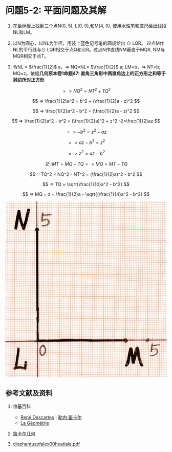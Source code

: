 # 问题5-2: 平面问题及其解

1. 在坐标板上找到三个点N(0, 5), L(0, 0),和M(4, 0), 使用水性笔和直尺绘出线段NL和LM。

2. 以N为圆心，以NL为半径，用装上蓝色记号笔的圆规绘出 ⊙ LQR。
过点M作NL的平行线与⊙ LQR相交于点Q和点R。过点N作直线NM垂直于MQR, NM与MQR相交于点T。

3. 令NL = $\frac{1}{2}$ a，=> NQ=NL= $\frac{1}{2}$ a; LM=b，=> NT=b; MQ=z。依据**几何原本卷1命题47: 直角三角形中两直角边上的正方形之和等于斜边所对正方形**

$$ => NQ^2 = NT^2 + TQ^2 $$

$$ => \frac{1}{2}a^2 = b^2 + (\frac{1}{2}a - z)^2 $$

$$ => \frac{1}{2}a^2 - b^2 = (\frac{1}{2}a - z)^2 $$

$$ => \frac{1}{2}a^2 - b^2 = (\frac{1}{2}a)^2 + z^2 -2×\frac{1}{2}az $$

$$ => - b^2 = z^2 - az $$

$$ => az - b^2 = z^2  $$

$$ => z^2 = az - b^2  $$

$$ 又 ∵ MT = MQ + TQ => MQ = MT - TQ $$

$$ ∵ TQ^2 = NQ^2 - NT^2 = (\frac{1}{2}a)^2 - b^2 $$

$$ => TQ = \sqrt{\frac{1}{4}a^2 - b^2} $$

$$ => MQ = z = \frac{1}{2}a - \sqrt{(\frac{1}{4}a^2 - b^2} $$

![](/images/函数和极限/笛卡尔的《几何》中典型的推演实验/章1/问题5-2/1a1.jpg)

## 参考文献及资料

1. 维基百科
	- [René Descartes](https://en.wikipedia.org/wiki/Ren%C3%A9_Descartes) | [勒内·笛卡尔](https://zh.wikipedia.org/wiki/勒内·笛卡尔) 
	- [La Géométrie](https://en.wikipedia.org/wiki/La_Géométrie)

2. [笛卡尔几何](https://chuangshi.qq.com/read/47785968/4) 
3. [diophantusofalex00heatiala.pdf](https://archive.org/download/diophantusofalex00heatiala/diophantusofalex00heatiala.pdf) 




